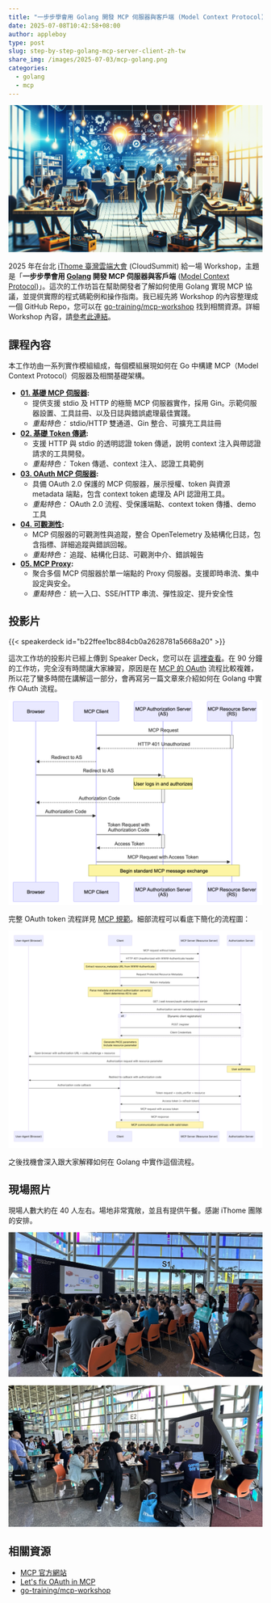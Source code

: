 ```yaml
---
title: "一步步學會用 Golang 開發 MCP 伺服器與客戶端 (Model Context Protocol)"
date: 2025-07-08T10:42:58+08:00
author: appleboy
type: post
slug: step-by-step-golang-mcp-server-client-zh-tw
share_img: /images/2025-07-03/mcp-golang.png
categories:
  - golang
  - mcp
---
```


![blog logo](/images/2025-07-03/mcp-golang.png)

2025 年在台北 [iThome 臺灣雲端大會][2] (CloudSummit) 給一場 Workshop，主題是「**一步步學會用 [Golang][4] 開發 MCP 伺服器與客戶端** ([Model Context Protocol][1])」。這次的工作坊旨在幫助開發者了解如何使用 Golang 實現 MCP 協議，並提供實際的程式碼範例和操作指南。我已經先將 Workshop 的內容整理成一個 GitHub Repo，您可以在 [go-training/mcp-workshop](https://github.com/go-training/mcp-workshop) 找到相關資源。詳細 Workshop 內容，請[參考此連結][3]。

[1]: https://modelcontextprotocol.io/introduction
[2]: https://cloudsummit.ithome.com.tw/2025/
[3]: https://cloudsummit.ithome.com.tw/2025/lab-page/3721
[4]: https://go.dev/

<!--more-->

## 課程內容

本工作坊由一系列實作模組組成，每個模組展現如何在 Go 中構建 MCP（Model Context Protocol）伺服器及相關基礎架構。

- **[01. 基礎 MCP 伺服器](https://github.com/go-training/mcp-workshop/tree/main/01-basic-mcp/):**
  - 提供支援 stdio 及 HTTP 的極簡 MCP 伺服器實作，採用 Gin。示範伺服器設置、工具註冊、以及日誌與錯誤處理最佳實踐。
  - _重點特色：_ stdio/HTTP 雙通道、Gin 整合、可擴充工具註冊
- **[02. 基礎 Token 傳遞](https://github.com/go-training/mcp-workshop/tree/main/02-basic-token-passthrough/):**
  - 支援 HTTP 與 stdio 的透明認證 token 傳遞，說明 context 注入與帶認證請求的工具開發。
  - _重點特色：_ Token 傳遞、context 注入、認證工具範例
- **[03. OAuth MCP 伺服器](https://github.com/go-training/mcp-workshop/tree/main/03-oauth-mcp/):**
  - 具備 OAuth 2.0 保護的 MCP 伺服器，展示授權、token 與資源 metadata 端點，包含 context token 處理及 API 認證用工具。
  - _重點特色：_ OAuth 2.0 流程、受保護端點、context token 傳播、demo 工具
- **[04. 可觀測性](https://github.com/go-training/mcp-workshop/tree/main/04-observability/):**
  - MCP 伺服器的可觀測性與追蹤，整合 OpenTelemetry 及結構化日誌，包含指標、詳細追蹤與錯誤回報。
  - _重點特色：_ 追蹤、結構化日誌、可觀測中介、錯誤報告
- **[05. MCP Proxy](https://github.com/go-training/mcp-workshop/tree/main/05-mcp-proxy/):**
  - 聚合多個 MCP 伺服器於單一端點的 Proxy 伺服器。支援即時串流、集中設定與安全。
  - _重點特色：_ 統一入口、SSE/HTTP 串流、彈性設定、提升安全性

## 投影片

{{< speakerdeck id="b22ffee1bc884cb0a2628781a5668a20" >}}

這次工作坊的投影片已經上傳到 Speaker Deck，您可以在 [這裡查看](https://speakerdeck.com/appleboy/building-mcp-model-context-protocol-with-golang)。在 90 分鐘的工作坊，完全沒有時間讓大家練習，原因是在 [MCP 的 OAuth][11] 流程比較複雜，所以花了蠻多時間在講解這一部分，會再寫另一篇文章來介紹如何在 Golang 中實作 OAuth 流程。

[11]: https://modelcontextprotocol.io/specification/2025-06-18/basic/authorization

![oauth flow](/images/2025-07-03/oauth-flow-02.png)

完整 OAuth token 流程詳見 [MCP 規範][11]。細部流程可以看底下簡化的流程圖：

![oauth flow](/images/2025-07-03/oauth-flow.png)

之後找機會深入跟大家解釋如何在 Golang 中實作這個流程。

## 現場照片

現場人數大約在 40 人左右。場地非常寬敞，並且有提供午餐。感謝 iThome 團隊的安排。

![workshop01](/images/2025-07-03/workshop01.png)

![workshop02](/images/2025-07-03/workshop02.png)

## 相關資源

- [MCP 官方網站](https://modelcontextprotocol.io/)
- [Let's fix OAuth in MCP](https://aaronparecki.com/2025/04/03/15/oauth-for-model-context-protocol)
- [go-training/mcp-workshop](https://github.com/go-training/mcp-workshop)
